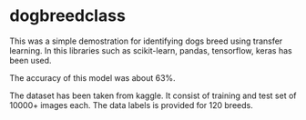 # dogbreedclass

This was a simple demostration for identifying dogs breed using transfer learning. In this libraries such as scikit-learn, pandas, tensorflow, keras has been used.

The accuracy of this model was about 63%.

The dataset has been taken from kaggle.
  It consist of training and test set of 10000+ images each. The data labels is provided for 120 breeds.
